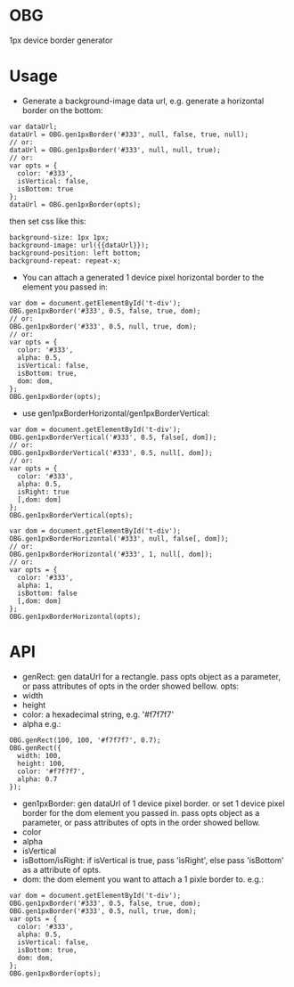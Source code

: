 OBG
===

1px device border generator


Usage
===

* Generate a background-image data url, e.g. generate a horizontal border on the bottom:
```
var dataUrl;
dataUrl = OBG.gen1pxBorder('#333', null, false, true, null);
// or:
dataUrl = OBG.gen1pxBorder('#333', null, null, true);
// or:
var opts = {
  color: '#333',
  isVertical: false,
  isBottom: true
};
dataUrl = OBG.gen1pxBorder(opts);
```
then set css like this:
```
background-size: 1px 1px;
background-image: url({{dataUrl}});
background-position: left bottom;
background-repeat: repeat-x;
```

* You can attach a generated 1 device pixel horizontal border to the element you passed in:
```
var dom = document.getElementById('t-div');
OBG.gen1pxBorder('#333', 0.5, false, true, dom);
// or:
OBG.gen1pxBorder('#333', 0.5, null, true, dom);
// or:
var opts = {
  color: '#333',
  alpha: 0.5,
  isVertical: false,
  isBottom: true,
  dom: dom,
};
OBG.gen1pxBorder(opts);
```

* use gen1pxBorderHorizontal/gen1pxBorderVertical:
```
var dom = document.getElementById('t-div');
OBG.gen1pxBorderVertical('#333', 0.5, false[, dom]);
// or:
OBG.gen1pxBorderVertical('#333', 0.5, null[, dom]);
// or:
var opts = {
  color: '#333',
  alpha: 0.5,
  isRight: true
  [,dom: dom]
};
OBG.gen1pxBorderVertical(opts);
```

```
var dom = document.getElementById('t-div');
OBG.gen1pxBorderHorizontal('#333', null, false[, dom]);
// or:
OBG.gen1pxBorderHorizontal('#333', 1, null[, dom]);
// or:
var opts = {
  color: '#333',
  alpha: 1,
  isBottom: false
  [,dom: dom]
};
OBG.gen1pxBorderHorizontal(opts);
```

API
===

* genRect: gen dataUrl for a rectangle.
pass opts object as a parameter, or pass attributes of opts in the order showed bellow.
opts:
 * width
 * height
 * color: a hexadecimal string, e.g. '#f7f7f7'
 * alpha
e.g.:
```
OBG.genRect(100, 100, '#f7f7f7', 0.7);
OBG.genRect({
  width: 100,
  height: 100,
  color: '#f7f7f7',
  alpha: 0.7
});
```

* gen1pxBorder: gen dataUrl of 1 device pixel border. or set 1 device pixel border for the dom element you passed in.
pass opts object as a parameter, or pass attributes of opts in the order showed bellow.
 * color
 * alpha
 * isVertical
 * isBottom/isRight: if isVertical is true, pass 'isRight', else pass 'isBottom' as a attribute of opts.
 * dom: the dom element you want to attach a 1 pixle border to.
e.g.:
```
var dom = document.getElementById('t-div');
OBG.gen1pxBorder('#333', 0.5, false, true, dom);
OBG.gen1pxBorder('#333', 0.5, null, true, dom);
var opts = {
  color: '#333',
  alpha: 0.5,
  isVertical: false,
  isBottom: true,
  dom: dom,
};
OBG.gen1pxBorder(opts);
```